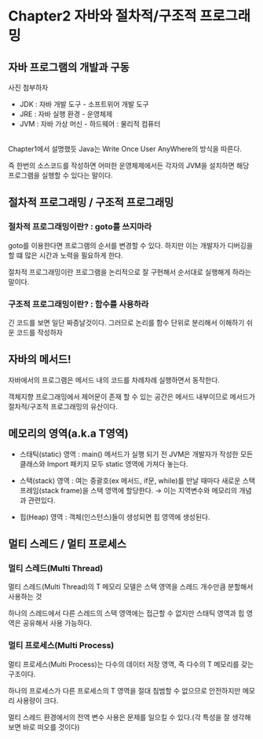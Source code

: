 # Chapter2 자바와 절차적/구조적 프로그래밍
## 자바 프로그램의 개발과 구동

사진 첨부하자

- JDK : 자바 개발 도구 - 소프트위어 개발 도구
- JRE : 자바 실행 환경 - 운영체제
- JVM : 자바 가상 머신 - 하드웨어 : 물리적 컴퓨터
<br><br>

Chapter1에서 설명했듯 Java는 Write Once User AnyWhere의 방식을 따른다.

즉 한번의 소스코드를 작성하면 어떠한 운영체제에서든 각자의 JVM을 설치하면 해당 프로그램을 실행할 수 있다는 말이다.

## 절차적 프로그래밍 / 구조적 프로그래밍

### 절차적 프로그래밍이란? : goto를 쓰지마라

goto를 이용한다면 프로그램의 순서를 변경할 수 있다. 하지만 이는 개발자가 디버깅을 할 떄 많은 시간과 노력을 필요하게 한다.

절차적 프로그래밍이란 프로그램을 논리적으로 잘 구현해서 순서대로 실행해게 하라는 말이다.

### 구조적 프로그래밍이란? : 함수를 사용하라

긴 코드를 보면 일단 짜증날것이다. 그러므로 논리를 함수 단위로 분리해서 이해하기 쉬운 코드를 작성하자

## 자바의 메서드!

자바에서의 프로그램은 메서드 내의 코드를 차례차례 실행하면서 동작한다.

객체지향 프로그래밍에서 제어문이 존재 할 수 있는 공간은 메서드 내부이므로 메서드가 절차적/구조적 프로그래밍의 유산이다.

## 메모리의 영역(a.k.a T영역)

- 스태틱(static) 영역 : main() 메서드가 실행 되기 전 JVM은 개발자가 작성한 모든 클래스와 Import 패키지 모두 static 영역에 가져다 놓는다.

- 스택(stack) 영역 : 여는 중괄호(ex 메서드, if문, while)를 만날 때마다 새로운 스택 프레임(stack frame)을 스택 영역에 할당한다. → 이는 지역변수와 메모리의 개념과 관련있다.

- 힙(Heap) 영역 : 객체(인스턴스)들이 생성되면 힙 영역에 생성된다.

## 멀티 스레드 / 멀티 프로세스

### 멀티 스레드(Multi Thread)

멀티 스레드(Multi Thread)의 T 메모리 모델은 스택 영역을 스레드 개수만큼 분할해서 사용하는 것

하나의 스레드에서 다른 스레드의 스택 영역에는 접근할 수 없지만 스태틱 영역과 힙 영역은 공유해서 사용 가능하다.

### 멀티 프로세스(Multi Process)

멀티 프로세스(Multi Process)는 다수의 데이터 저장 영역, 즉 다수의 T 메모리를 갖는 구조이다.

하나의 프로세스가 다른 프로세스의 T 영역을 절대 침범할 수 없으므로 안전하지만 메모리 사용량이 크다.

멀티 스레드 환경에서의 전역 변수 사용은 문제를 일으킬 수 있다.(각 특성을 잘 생각해 보면 바로 떠오를 것이다)
